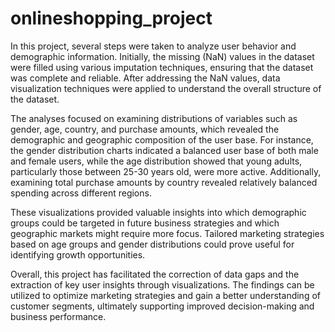 # onlineshopping_project

In this project, several steps were taken to analyze user behavior and demographic information. Initially, the missing (NaN) values in the dataset were filled using various imputation techniques, ensuring that the dataset was complete and reliable. After addressing the NaN values, data visualization techniques were applied to understand the overall structure of the dataset.

The analyses focused on examining distributions of variables such as gender, age, country, and purchase amounts, which revealed the demographic and geographic composition of the user base. For instance, the gender distribution charts indicated a balanced user base of both male and female users, while the age distribution showed that young adults, particularly those between 25-30 years old, were more active. Additionally, examining total purchase amounts by country revealed relatively balanced spending across different regions.

These visualizations provided valuable insights into which demographic groups could be targeted in future business strategies and which geographic markets might require more focus. Tailored marketing strategies based on age groups and gender distributions could prove useful for identifying growth opportunities.

Overall, this project has facilitated the correction of data gaps and the extraction of key user insights through visualizations. The findings can be utilized to optimize marketing strategies and gain a better understanding of customer segments, ultimately supporting improved decision-making and business performance.     
